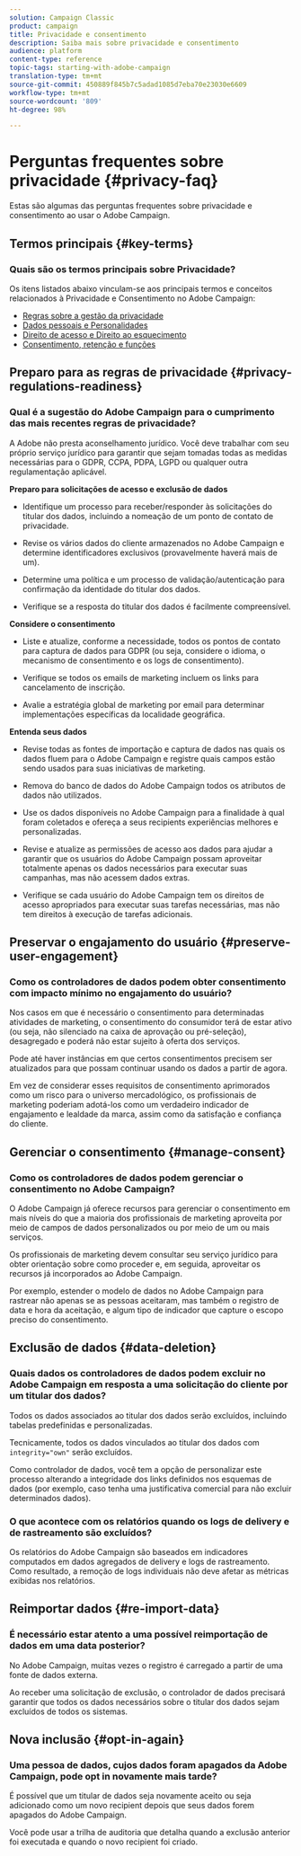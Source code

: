 ```yaml
---
solution: Campaign Classic
product: campaign
title: Privacidade e consentimento
description: Saiba mais sobre privacidade e consentimento
audience: platform
content-type: reference
topic-tags: starting-with-adobe-campaign
translation-type: tm+mt
source-git-commit: 450889f845b7c5adad1085d7eba70e23030e6609
workflow-type: tm+mt
source-wordcount: '809'
ht-degree: 98%

---
```



# Perguntas frequentes sobre privacidade {#privacy-faq}

Estas são algumas das perguntas frequentes sobre privacidade e consentimento ao usar o Adobe Campaign.

## Termos principais {#key-terms}

### Quais são os termos principais sobre Privacidade?

Os itens listados abaixo vinculam-se aos principais termos e conceitos relacionados à Privacidade e Consentimento no Adobe Campaign:

* [Regras sobre a gestão da privacidade](../../platform/using/privacy-management.md#privacy-management-regulations)
* [Dados pessoais e Personalidades](../../platform/using/privacy-and-recommendations.md#personal-data)
* [Direito de acesso e Direito ao esquecimento](../../platform/using/privacy-management.md#right-access-forgotten)
* [Consentimento, retenção e funções](../../platform/using/privacy-management.md#consent-retention-roles)

## Preparo para as regras de privacidade {#privacy-regulations-readiness}

### Qual é a sugestão do Adobe Campaign para o cumprimento das mais recentes regras de privacidade?

A Adobe não presta aconselhamento jurídico. Você deve trabalhar com seu próprio serviço jurídico para garantir que sejam tomadas todas as medidas necessárias para o GDPR, CCPA, PDPA, LGPD ou qualquer outra regulamentação aplicável.

**Preparo para solicitações de acesso e exclusão de dados**

* Identifique um processo para receber/responder às solicitações do titular dos dados, incluindo a nomeação de um ponto de contato de privacidade.

* Revise os vários dados do cliente armazenados no Adobe Campaign e determine identificadores exclusivos (provavelmente haverá mais de um).

* Determine uma política e um processo de validação/autenticação para confirmação da identidade do titular dos dados.

* Verifique se a resposta do titular dos dados é facilmente compreensível.

**Considere o consentimento**

* Liste e atualize, conforme a necessidade, todos os pontos de contato para captura de dados para GDPR (ou seja, considere o idioma, o mecanismo de consentimento e os logs de consentimento).

* Verifique se todos os emails de marketing incluem os links para cancelamento de inscrição.

* Avalie a estratégia global de marketing por email para determinar implementações específicas da localidade geográfica.

**Entenda seus dados**

* Revise todas as fontes de importação e captura de dados nas quais os dados fluem para o Adobe Campaign e registre quais campos estão sendo usados para suas iniciativas de marketing.

* Remova do banco de dados do Adobe Campaign todos os atributos de dados não utilizados.

* Use os dados disponíveis no Adobe Campaign para a finalidade à qual foram coletados e ofereça a seus recipients experiências melhores e personalizadas.

* Revise e atualize as permissões de acesso aos dados para ajudar a garantir que os usuários do Adobe Campaign possam aproveitar totalmente apenas os dados necessários para executar suas campanhas, mas não acessem dados extras.

* Verifique se cada usuário do Adobe Campaign tem os direitos de acesso apropriados para executar suas tarefas necessárias, mas não tem direitos à execução de tarefas adicionais.

## Preservar o engajamento do usuário {#preserve-user-engagement}

### Como os controladores de dados podem obter consentimento com impacto mínimo no engajamento do usuário?

Nos casos em que é necessário o consentimento para determinadas atividades de marketing, o consentimento do consumidor terá de estar ativo (ou seja, não silenciado na caixa de aprovação ou pré-seleção), desagregado e poderá não estar sujeito à oferta dos serviços.

Pode até haver instâncias em que certos consentimentos precisem ser atualizados para que possam continuar usando os dados a partir de agora.

Em vez de considerar esses requisitos de consentimento aprimorados como um risco para o universo mercadológico, os profissionais de marketing poderiam adotá-los como um verdadeiro indicador de engajamento e lealdade da marca, assim como da satisfação e confiança do cliente.

## Gerenciar o consentimento {#manage-consent}

### Como os controladores de dados podem gerenciar o consentimento no Adobe Campaign?

O Adobe Campaign já oferece recursos para gerenciar o consentimento em mais níveis do que a maioria dos profissionais de marketing aproveita por meio de campos de dados personalizados ou por meio de um ou mais serviços.

Os profissionais de marketing devem consultar seu serviço jurídico para obter orientação sobre como proceder e, em seguida, aproveitar os recursos já incorporados ao Adobe Campaign.

Por exemplo, estender o modelo de dados no Adobe Campaign para rastrear não apenas se as pessoas aceitaram, mas também o registro de data e hora da aceitação, e algum tipo de indicador que capture o escopo preciso do consentimento.

## Exclusão de dados {#data-deletion}

### Quais dados os controladores de dados podem excluir no Adobe Campaign em resposta a uma solicitação do cliente por um titular dos dados?

Todos os dados associados ao titular dos dados serão excluídos, incluindo tabelas predefinidas e personalizadas.

Tecnicamente, todos os dados vinculados ao titular dos dados com `integrity="own"` serão excluídos.

Como controlador de dados, você tem a opção de personalizar este processo alterando a integridade dos links definidos nos esquemas de dados (por exemplo, caso tenha uma justificativa comercial para não excluir determinados dados).

### O que acontece com os relatórios quando os logs de delivery e de rastreamento são excluídos?

Os relatórios do Adobe Campaign são baseados em indicadores computados em dados agregados de delivery e logs de rastreamento. Como resultado, a remoção de logs individuais não deve afetar as métricas exibidas nos relatórios.

## Reimportar dados {#re-import-data}

### É necessário estar atento a uma possível reimportação de dados em uma data posterior?

No Adobe Campaign, muitas vezes o registro é carregado a partir de uma fonte de dados externa.

Ao receber uma solicitação de exclusão, o controlador de dados precisará garantir que todos os dados necessários sobre o titular dos dados sejam excluídos de todos os sistemas.

## Nova inclusão {#opt-in-again}

### Uma pessoa de dados, cujos dados foram apagados da Adobe Campaign, pode opt in novamente mais tarde?

É possível que um titular de dados seja novamente aceito ou seja adicionado como um novo recipient depois que seus dados forem apagados do Adobe Campaign.

Você pode usar a trilha de auditoria que detalha quando a exclusão anterior foi executada e quando o novo recipient foi criado.